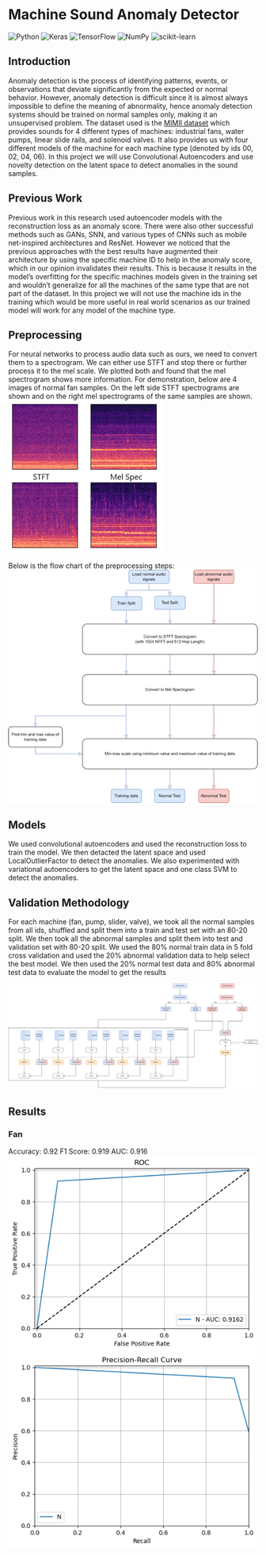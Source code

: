 # Machine Sound Anomaly Detector

![Python](https://img.shields.io/badge/python-%2314354C.svg?style=for-the-badge&logo=python&logoColor=white)
![Keras](https://img.shields.io/badge/Keras-%23D00000.svg?style=for-the-badge&logo=Keras&logoColor=white)
![TensorFlow](https://img.shields.io/badge/TensorFlow-%23FF6F00.svg?style=for-the-badge&logo=TensorFlow&logoColor=white)
![NumPy](https://img.shields.io/badge/numpy-%23013243.svg?style=for-the-badge&logo=numpy&logoColor=white)
![scikit-learn](https://img.shields.io/badge/scikit--learn-%23F7931E.svg?style=for-the-badge&logo=scikit-learn&logoColor=white)

## Introduction

Anomaly detection is the process of identifying patterns, events, or observations that deviate significantly from the expected or normal behavior. However, anomaly detection is difficult since it is almost always impossible to define the meaning of abnormality, hence anomaly detection systems should be trained on normal samples only, making it an unsupervised problem. The dataset used is the [MIMII dataset](https://arxiv.org/pdf/1909.09347v1.pdf) which provides sounds for 4 different types of machines: industrial fans, water pumps, linear slide rails, and solenoid valves. It also provides us with four
different models of the machine for each machine type (denoted by ids 00, 02, 04, 06). In this project we will use Convolutional Autoencoders and use novelty detection on the latent space to detect anomalies in the sound samples.

## Previous Work

Previous work in this research used autoencoder models with the reconstruction loss as an anomaly score. There were also other successful methods such as GANs, SNN, and various types of CNNs such as mobile net-inspired architectures and ResNet. However we noticed that the previous approaches with the best results have augmented their architecture by using the specific machine ID to help in the anomaly score, which in our opinion invalidates their results. This is because it results in the model’s overfitting for the specific machines models given in the training set and wouldn’t generalize for all the machines of the same type that are not part of the dataset. In this project we will not use the machine ids in the training which would be more useful in real world scenarios as our trained model will work for any model of the machine type.

## Preprocessing

For neural networks to process audio data such as ours, we need to convert them to a spectrogram.
We can either use STFT and stop there or further process it to the mel scale. We plotted both and found that the mel spectrogram shows more information. For demonstration, below are 4 images of normal fan samples. On the left side STFT spectrograms are shown and on the right mel spectrograms of the same samples are shown.
![stft vs mel](https://raw.githubusercontent.com/Hussain-Aziz/Machine-Sound-Anomaly-Detector/master/imgs/stft_vs_mel.png)

Below is the flow chart of the preprocessing steps:
![preprocessing flowchart](https://raw.githubusercontent.com/Hussain-Aziz/Machine-Sound-Anomaly-Detector/master/imgs/preprocessing_flowchart.png)

## Models

We used convolutional autoencoders and used the reconstruction loss to train the model. We then detacted the latent space and used LocalOutlierFactor to detect the anomalies. We also experimented with variational autoencoders to get the latent space and one class SVM to detect the anomalies.

## Validation Methodology

For each machine (fan, pump, slider, valve), we took all the normal samples from all ids, shuffled and split them into a train and test set with an 80-20 split. We then took all the abnormal samples and split them into test and validation set with 80-20 split. We used the 80% normal train data in 5 fold cross validation and used the 20% abnormal validation data to help select the best model. We then used the 20% normal test data and 80% abnormal test data to evaluate the model to get the results

![validation_flow](https://raw.githubusercontent.com/Hussain-Aziz/Machine-Sound-Anomaly-Detector/master/imgs/validation_flow.png)

## Results

### Fan

Accuracy: 0.92
F1 Score: 0.919
AUC: 0.916
![fan_roc](https://raw.githubusercontent.com/Hussain-Aziz/Machine-Sound-Anomaly-Detector/master/imgs/fan_roc.png)
![fan_pr](https://raw.githubusercontent.com/Hussain-Aziz/Machine-Sound-Anomaly-Detector/master/imgs/fan_pr.png)

